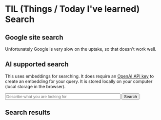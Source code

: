 # TIL (Things / Today I've learned) Search

## Google site search

Unfortunately Google is very slow on the uptake, so that doesn't work well.

<!-- ## (Google) Site search -->

<script async src="https://cse.google.com/cse.js?cx=50c32160562ff4d71">
</script>
<div class="gcse-search"></div>

## AI supported search

This uses embeddings for searching. It does require an [OpenAI API key](https://platform.openai.com/api-keys) 
to create an embedding for your query. It is 
stored locally on your computer (local storage in the browser).

<p>
<input type="text" id="search" placeholder="Describe what you are looking for" style="width: 75%"/>
<button class="btn" id="searchButton">Search</button>
</p>

## Search results

<ul id="search-result">
&nbsp;<br>
&nbsp;<br>
&nbsp;<br>
&nbsp;<br>
&nbsp;<br>
&nbsp;<br>
&nbsp;<br>
&nbsp;<br>
&nbsp;<br>
&nbsp;<br>
&nbsp;<br>
&nbsp;<br>
&nbsp;<br>
&nbsp;<br>
&nbsp;<br>
&nbsp;<br>
&nbsp;<br>
&nbsp;<br>
&nbsp;<br>
&nbsp;<br>
&nbsp;<br>
&nbsp;<br>
&nbsp;<br>
&nbsp;<br>
&nbsp;<br>
&nbsp;<br>
&nbsp;<br>
&nbsp;<br>
&nbsp;<br>
&nbsp;<br>
&nbsp;<br>
&nbsp;<br>
&nbsp;<br>
&nbsp;<br>
&nbsp;<br>
&nbsp;<br>
</ul>

&nbsp;
